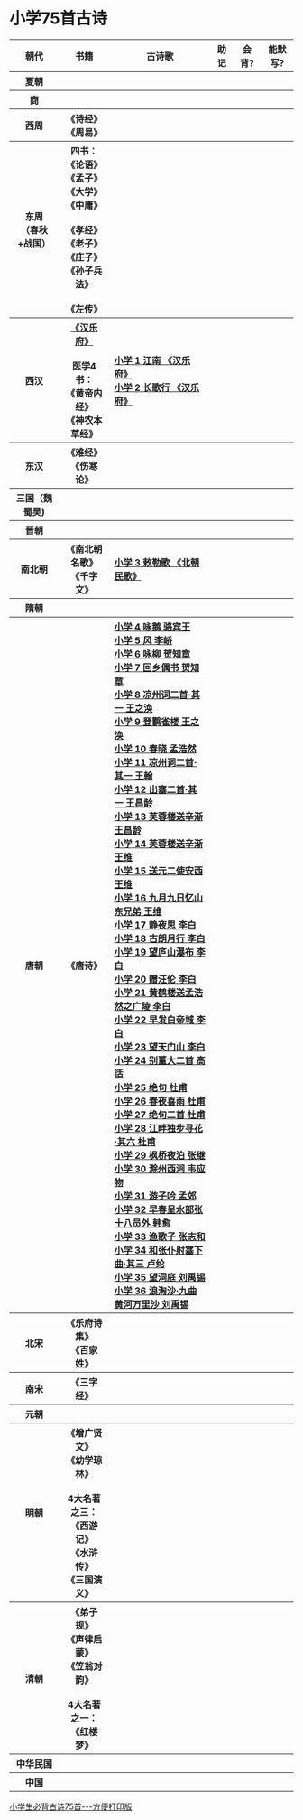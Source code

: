 
# 小学75首古诗

<table>
    <tr>
        <th>朝代</th>
        <th>书籍</th>
        <th>古诗歌</th>
        <th>助记</th>
        <th>会背?</th>
        <th>能默写?</th>
    </tr>
    <tr>
        <th>夏朝</th> <!朝代>
        <th></th> <!书籍>
        <th></th> <!古诗歌>
        <th></th> <!助记视频、图片>
        <th></th> <!会背了?>
        <th></th>  <!能默写了?>      
    </tr>
    <tr>
        <th>商</th> <!朝代>
        <th></th> <!书籍>
        <th></th> <!古诗歌>
        <th></th> <!助记视频、图片>
        <th></th> <!会背了?>
        <th></th>  <!能默写了?>            
    </tr> 
    <tr>
        <th>西周</th> <!朝代>
        <th>《诗经》<br>《周易》</th> <!书籍>
        <th align="left">
        </th> <!古诗歌>
        <th></th> <!助记视频、图片>
        <th></th> <!会背了?>
        <th></th>  <!能默写了?>            
    </tr>   
    <tr>
        <th>东周<br>（春秋+战国）</th> <!朝代>
        <th >
            四书：<br>
            《论语》<br>《孟子》<br>
            《大学》<br>《中庸》<br><br>
            《孝经》<br>《老子》<br>
            《庄子》<br>《孙子兵法》<br><br>  
            《左传》<br>
        </th> <!书籍>
        <th  align="left">
        </th> <!古诗歌>
        <th></th> <!助记视频、图片>
        <th></th> <!会背了?>
        <th></th>  <!能默写了?>            
    </tr>  
    <tr>
        <th>西汉</th> <!朝代>
        <th>
            <a href = "https://baike.baidu.com/item/%E6%B1%89%E4%B9%90%E5%BA%9C/291597">《汉乐府》</a><br><br>
            医学4书：<br>
            《黄帝内经》<br>《神农本草经》<br>
        </th> <!书籍>
        <th align="left">
            <a href = "https://baike.baidu.com/item/%E6%B1%9F%E5%8D%97/10633535">小学 1 江南 《汉乐府》 </a> <br>
            <a href = "https://www.gushiwen.org/GuShiWen_ab18ab0a9c.aspx">小学 2 长歌行 《汉乐府》 </a> <br>
        </th> <!古诗歌>
        <th></th> <!助记视频、图片>
        <th></th> <!会背了?>
        <th></th>  <!能默写了?>            
    </tr>   
    <tr>
        <th>东汉</th> <!朝代>
        <th>
            《难经》<br>《伤寒论》<br>
        </th> <!书籍>
        <th></th> <!古诗歌>
        <th></th> <!助记视频、图片>
        <th></th> <!会背了?>
        <th></th>  <!能默写了?>            
    </tr>  
    <tr>
        <th>三国（魏蜀吴)</th> <!朝代>
        <th></th> <!书籍>
        <th align="left">
        </th> <!古诗歌>
        <th></th> <!助记视频、图片>
        <th></th> <!会背了?>
        <th></th>  <!能默写了?>            
    </tr>   
    <tr>
        <th>晋朝</th> <!朝代>
        <th></th> <!书籍>
        <th align="left">
        </th> <!古诗歌>
        <th></th> <!助记视频、图片>
        <th></th> <!会背了?>
        <th></th>  <!能默写了?>            
    </tr>  
    <tr>
        <th>南北朝</th> <!朝代>
        <th>
            《南北朝名歌》<br>
            《千字文》<br>
        </th> <!书籍>
        <th align="left">
            <a href = "https://so.gushiwen.org/shiwenv_f996111bff75.aspx">小学 3 敕勒歌 《北朝民歌》</a> <br>
        </th> <!古诗歌>
        <th></th> <!助记视频、图片>
        <th></th> <!会背了?>
        <th></th>  <!能默写了?>            
    </tr>   
    <tr>
        <th>隋朝</th> <!朝代>
        <th></th> <!书籍>
        <th></th> <!古诗歌>
        <th></th> <!助记视频、图片>
        <th></th> <!会背了?>
        <th></th>  <!能默写了?>            
    </tr>   
    <tr>
        <th>唐朝</th> <!朝代>
        <th>
            《唐诗》<br>
        </th> <!书籍>
        <th align="left">
            <a href = "https://so.gushiwen.org/shiwenv_eeb3869b6242.aspx">小学 4 咏鹅 骆宾王</a> <br>
            <a href = "https://so.gushiwen.org/shiwenv_8bc9e1cc2b8f.aspx">小学 5 风 李峤</a> <br>
            <a href = "https://so.gushiwen.org/shiwenv_9936770100ef.aspx">小学 6 咏柳 贺知章</a> <br>
            <a href = "https://so.gushiwen.org/shiwenv_b132fee5c4d1.aspx">小学 7 回乡偶书 贺知章</a> <br>
            <a href = "https://so.gushiwen.org/shiwenv_3963afd966bc.aspx">小学 8 凉州词二首·其一 王之涣</a> <br>
            <a href = "https://so.gushiwen.org/shiwenv_c90ff9ea5a71.aspx">小学 9 登鹳雀楼 王之涣</a> <br>
            <a href = "https://so.gushiwen.org/shiwenv_ccee5691ba93.aspx">小学 10 春晓 孟浩然</a> <br>
            <a href = "https://so.gushiwen.org/shiwenv_9312f5349cd7.aspx">小学 11 凉州词二首·其一 王翰</a> <br>
            <a href = "https://so.gushiwen.org/shiwenv_b9e14c6e09aa.aspx">小学 12 出塞二首·其一 王昌龄</a> <br>
            <a href = "https://so.gushiwen.org/shiwenv_f433a64dd504.aspx">小学 13 芙蓉楼送辛渐 王昌龄</a> <br>
            <a href = "https://so.gushiwen.org/shiwenv_e9b1a8b4def0.aspx">小学 14 芙蓉楼送辛渐 王维</a> <br>
            <a href = "https://www.gushiwen.org/GuShiWen_aff9d6f4ad.aspx">小学 15 送元二使安西 王维</a> <br>
            <a href = "https://so.gushiwen.org/shiwenv_d75a706935de.aspx">小学 16 九月九日忆山东兄弟 王维</a> <br>
            <a href = "https://so.gushiwen.org/shiwenv_c35a60c1a8e2.aspx">小学 17 静夜思 李白</a> <br>
            <a href = "https://so.gushiwen.org/shiwenv_04c68a9b161e.aspx">小学 18 古朗月行 李白</a> <br>
            <a href = "https://so.gushiwen.org/shiwenv_62802abab937.aspx">小学 19 望庐山瀑布 李白</a> <br>
            <a href = "https://so.gushiwen.org/shiwenv_ca9eaf40a6ce.aspx">小学 20 赠汪伦 李白</a> <br>
            <a href = "https://so.gushiwen.org/shiwenv_d3f231047aef.aspx">小学 21 黄鹤楼送孟浩然之广陵 李白</a> <br>
            <a href = "https://so.gushiwen.org/shiwenv_0f81015a040c.aspx">小学 22 早发白帝城 李白</a> <br>
            <a href = "https://so.gushiwen.org/shiwenv_97e6296bfb8d.aspx">小学 23 望天门山 李白</a> <br>
            <a href = "https://so.gushiwen.org/shiwenv_4b3ccba01be6.aspx">小学 24 别董大二首 高适</a> <br>
            <a href = "https://so.gushiwen.org/shiwenv_549473b5211c.aspx">小学 25 绝句 杜甫</a> <br>
            <a href = "https://so.gushiwen.org/shiwenv_d48451f00541.aspx">小学 26 春夜喜雨 杜甫</a> <br>
            <a href = "https://so.gushiwen.org/shiwenv_03b34d6fdc1b.aspx">小学 27 绝句二首 杜甫</a> <br>            
            <a href = "https://so.gushiwen.org/shiwenv_7ef63cf7f13c.aspx">小学 28 江畔独步寻花·其六 杜甫</a> <br>
            <a href = "https://so.gushiwen.org/shiwenv_6fb73f607ad3.aspx">小学 29 枫桥夜泊 张继</a> <br>
            <a href = "https://so.gushiwen.org/shiwenv_f6bd6356c843.aspx">小学 30 滁州西涧 韦应物</a> <br>
            <a href = "https://so.gushiwen.org/shiwenv_161d06b0b556.aspx">小学 31 游子吟 孟郊</a> <br>
            <a href = "https://so.gushiwen.org/shiwenv_7e09f12b287c.aspx">小学 32 早春呈水部张十八员外 韩愈</a> <br>
            <a href = "https://so.gushiwen.org/shiwenv_ee72baa043c8.aspx">小学 33 渔歌子 张志和</a> <br>
            <a href = "https://so.gushiwen.org/shiwenv_9a9463173105.aspx">小学 34 和张仆射塞下曲·其三 卢纶</a> <br>
            <a href = "https://so.gushiwen.org/shiwenv_880912218fc8.aspx">小学 35 望洞庭 刘禹锡</a> <br>
            <a href = "https://so.gushiwen.org/shiwenv_857567307e6a.aspx">小学 36 浪淘沙·九曲黄河万里沙 刘禹锡</a> <br>
        </th> <!古诗歌>
        <th></th> <!助记视频、图片>
        <th></th> <!会背了?>
        <th></th>  <!能默写了?>            
    </tr>  
    <tr>
        <th>北宋</th> <!朝代>
        <th>
            《乐府诗集》<br>
            《百家姓》<br>
        </th> <!书籍>
        <th align="left">
        </th> <!古诗歌>
        <th>
        </th> <!助记视频、图片>
        <th></th> <!会背了?>
        <th></th>  <!能默写了?>            
    </tr>     
    <tr>
        <th>南宋</th> <!朝代>
        <th>
            《三字经》<br>
        </th> <!书籍>
        <th align="left">
        </th> <!古诗歌>
        <th></th> <!助记视频、图片>
        <th></th> <!会背了?>
        <th></th>  <!能默写了?>            
    </tr>  
    <tr>
        <th>元朝</th> <!朝代>
        <th></th> <!书籍>
        <th align="left">
        </th> <!古诗歌>
        <th></th> <!助记视频、图片>
        <th></th> <!会背了?>
        <th></th>  <!能默写了?>            
    </tr>    
    <tr>
        <th>明朝</th> <!朝代>
        <th>
            《增广贤文》<br>《幼学琼林》<br> <br>   
            4大名著之三：<br>
            《西游记》<br>《水浒传》<br>
            《三国演义》<br>   
        </th> <!书籍>
        <th align="left">
        </th> <!古诗歌>
        <th></th> <!助记视频、图片>
        <th></th> <!会背了?>
        <th></th>  <!能默写了?>            
    </tr>   
    <tr>
        <th>清朝</th> <!朝代>
        <th>
            《弟子规》<br>《声律启蒙》<br> 《笠翁对韵》<br><br>
            4大名著之一：<br>
            《红楼梦》<br>
        </th> <!书籍>
        <th  align="left">
        </th> <!古诗歌>
        <th></th> <!助记视频、图片>
        <th></th> <!会背了?>
        <th></th>  <!能默写了?>            
    </tr>    
    <tr>
        <th>中华民国</th> <!朝代>
        <th></th> <!书籍>
        <th></th> <!古诗歌>
        <th></th> <!助记视频、图片>
        <th></th> <!会背了?>
        <th></th>  <!能默写了?>            
    </tr>   
    <tr>
        <th>中国</th> <!朝代>
        <th></th> <!书籍>
        <th></th> <!古诗歌>
        <th></th> <!助记视频、图片>
        <th></th> <!会背了?>
        <th></th>  <!能默写了?>            
    </tr>      
</table>

[小学生必背古诗75首---方便打印版](https://wenku.baidu.com/view/619e94f477a20029bd64783e0912a21614797f14.html)<br>

